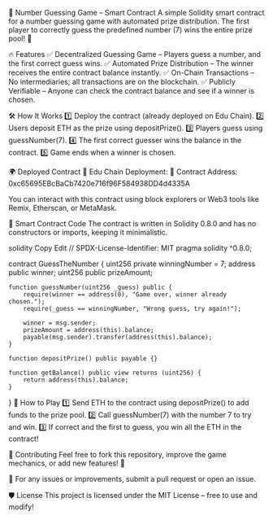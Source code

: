 📜 Number Guessing Game – Smart Contract
A simple Solidity smart contract for a number guessing game with automated prize distribution. The first player to correctly guess the predefined number (7) wins the entire prize pool! 🚀

🔥 Features
✅ Decentralized Guessing Game – Players guess a number, and the first correct guess wins.
✅ Automated Prize Distribution – The winner receives the entire contract balance instantly.
✅ On-Chain Transactions – No intermediaries; all transactions are on the blockchain.
✅ Publicly Verifiable – Anyone can check the contract balance and see if a winner is chosen.

🛠️ How It Works
1️⃣ Deploy the contract (already deployed on Edu Chain).
2️⃣ Users deposit ETH as the prize using depositPrize().
3️⃣ Players guess using guessNumber(7).
4️⃣ The first correct guesser wins the balance in the contract.
5️⃣ Game ends when a winner is chosen.

🌍 Deployed Contract
📍 Edu Chain Deployment:
🔗 Contract Address: 0xc65695EBcBaCb7420e716f96F584938DD4d4335A

You can interact with this contract using block explorers or Web3 tools like Remix, Etherscan, or MetaMask.

📜 Smart Contract Code
The contract is written in Solidity 0.8.0 and has no constructors or imports, keeping it minimalistic.

solidity
Copy
Edit
// SPDX-License-Identifier: MIT
pragma solidity ^0.8.0;

contract GuessTheNumber {
    uint256 private winningNumber = 7;
    address public winner;
    uint256 public prizeAmount;

    function guessNumber(uint256 _guess) public {
        require(winner == address(0), "Game over, winner already chosen.");
        require(_guess == winningNumber, "Wrong guess, try again!");

        winner = msg.sender;
        prizeAmount = address(this).balance;
        payable(msg.sender).transfer(address(this).balance);
    }

    function depositPrize() public payable {}

    function getBalance() public view returns (uint256) {
        return address(this).balance;
    }
}
🚀 How to Play
1️⃣ Send ETH to the contract using depositPrize() to add funds to the prize pool.
2️⃣ Call guessNumber(7) with the number 7 to try and win.
3️⃣ If correct and the first to guess, you win all the ETH in the contract!

📢 Contributing
Feel free to fork this repository, improve the game mechanics, or add new features! 🚀

📩 For any issues or improvements, submit a pull request or open an issue.

🛡️ License
This project is licensed under the MIT License – free to use and modify!

